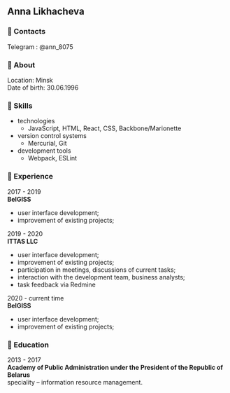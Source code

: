 ## Anna Likhacheva

### :small_blue_diamond: Contacts

Telegram
: @ann_8075  

### :small_blue_diamond: About

Location: Minsk  
Date of birth: 30.06.1996

### :small_blue_diamond: Skills

* technologies
  * JavaScript, HTML, React, CSS, Backbone/Marionette
* version control systems
  * Mercurial, Git
* development tools
  * Webpack, ESLint
  
### :small_blue_diamond: Experience

2017 - 2019  
**BelGISS**
- user interface development;
- improvement of existing projects;

2019 - 2020  
**ITTAS LLC**
- user interface development;
- improvement of existing projects;
- participation in meetings, discussions of current tasks;
- interaction with the development team, business analysts;
- task feedback via Redmine

2020 - current time  
**BelGISS**
- user interface development;
- improvement of existing projects;

### :small_blue_diamond: Education
2013 - 2017  
**Academy of Public Administration under the President of the Republic of Belarus**  
speciality – information resource management.
